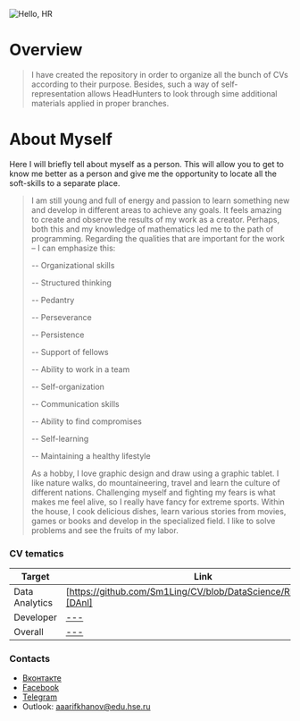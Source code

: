 ![Hello, HR](https://sun9-57.userapi.com/impg/nIQFCMLY2T7sAYhNytPxtSGOIjvq5B5wd0VAFQ/K2zCXa3yOaY.jpg?size=1280x720&quality=96&sign=f9ed21ceac2df4c22ebf3ae73bb8f506&type=album)

# Overview
>I have created the repository in order to organize all the bunch of CVs according to their purpose. 
Besides, such a way of self-representation allows HeadHunters to look through sime additional materials applied in proper branches.

# About Myself
Here I will briefly tell about myself as a person. This will allow you to get to know me better as a person and give me the opportunity to locate all the soft-skills to a separate place.
>I am still young and full of energy and passion to learn something new and develop in different areas to achieve any goals. It feels amazing to create and observe the results of my work as a creator. Perhaps, both this and my knowledge of mathematics led me to the path of programming.
Regarding the qualities that are important for the work – I can emphasize this: <p>
-- Organizational skills <p>
-- Structured thinking <p>
-- Pedantry <p>
-- Perseverance <p>
-- Persistence <p>
-- Support of fellows <p>
-- Ability to work in a team <p>
-- Self-organization <p>
-- Communication skills <p>
-- Ability to find compromises <p>
-- Self-learning <p>
-- Maintaining a healthy lifestyle <p>
As a hobby, I love graphic design and draw using a graphic tablet. I like nature walks, do mountaineering, travel and learn the culture of different nations. Сhallenging myself and fighting my fears is what makes me feel alive, so I really have fancy for extreme sports. Within the house, I cook delicious dishes, learn various stories from movies, games or books and develop in the specialized field. I like to solve problems and see the fruits of my labor.



### CV tematics
| Target | Link |
| ------ | ---- |
| Data Analytics | [https://github.com/Sm1Ling/CV/blob/DataScience/README.md][DAnl] |
| Developer | [---][Devl] |
| Overall | [---][Ovl] |

### Contacts
- [Вконтакте](https://vk.com/angrychilly)
- [Facebook](https://www.facebook.com/profile.php?id=100005186413644)
- [Telegram](https://t.me/Sm1Ling)
- Outlook: aaarifkhanov@edu.hse.ru

[//]: # (Тут проставлены ссылки)
[DAnl]: <>
[Devl]: <>
[Ovl]: <>
